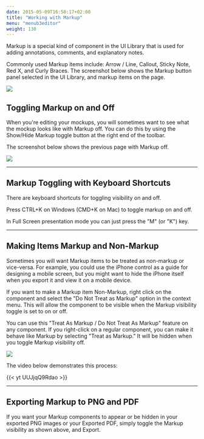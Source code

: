 ```yaml
---
date: 2015-05-09T16:58:17+02:00
title: "Working with Markup"
menu: "menub3editor"
weight: 130
---
```


Markup is a special kind of component in the UI Library that is used for adding annotations, comments, and explanatory notes.

Commonly used Markup items include: Arrow / Line, Callout, Sticky Note, Red X, and Curly Braces. The screenshot below shows the Markup button panel selected in the UI Library, and markup items on the page.

![](//media.balsamiq.com/img/support/docs/m4d/b3/markup-on.png)


## Toggling Markup on and Off

When you're editing your mockups, you will sometimes want to see what the mockup looks like with Markup off. You can do this by using the Show/Hide Markup toggle button at the right end of the toolbar.

The screenshot below shows the previous page with Markup off.

![](//media.balsamiq.com/img/support/docs/m4d/b3/markup-off.png)

* * *

## Markup Toggling with Keyboard Shortcuts

There are keyboard shortcuts for toggling visibility on and off.

Press CTRL+K on Windows (CMD+K on Mac) to toggle markup on and off.

In Full Screen presentation mode you can just press the "M" (or "K") key.

* * *

## Making Items Markup and Non-Markup

Sometimes you will want Markup items to be treated as non-markup or vice-versa. For example, you could use the iPhone control as a guide for designing a mobile screen, but you might want to hide the iPhone itself when you export it and view it on a mobile device.

If you want to make a Markup item Non-Markup, right click on the component and select the "Do Not Treat as Markup" option in the context menu. This will allow the component to be visible when the Markup visibility toggle is set to on or off.

You can use this "Treat As Markup / Do Not Treat As Markup" feature on any component. If you right-click on a regular component, you can make it behave like Markup by selecting "Treat as Markup." It will be hidden when you toggle Markup visibility off.

![](//media.balsamiq.com/img/support/docs/m4d/b3/markup-nonmarkup.png)

The video below demonstrates this process:

{{< yt UUJjqQ9Rdao >}}

* * *

## Exporting Markup to PNG and PDF

If you want your Markup components to appear or be hidden in your exported PNG images or your Exported PDF, simply toggle the Markup visibility as shown above, and Export.
